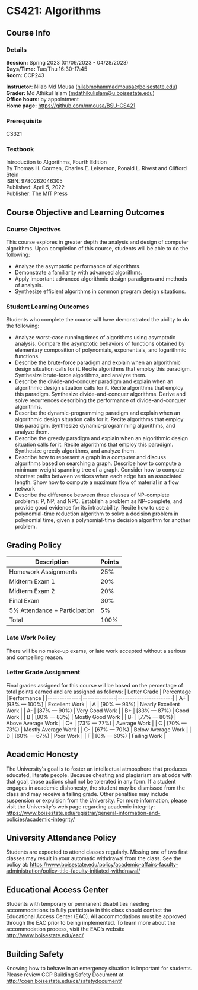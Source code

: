 # CS421: Algorithms 

## Course Info 
### Details 
**Session:** Spring 2023 (01/09/2023 - 04/28/2023)  
**Days/Time:** Tue/Thu 16:30-17:45  
**Room:** CCP243  

**Instructor**: Nilab Md Mousa (nilabmohammadmousa@boisestate.edu)  
**Grader:** Md Athikul Islam (mdathikulislam@u.boisestate.edu)  
**Office hours**: by appointment  
**Home page:** https://github.com/nmousa/BSU-CS421  

### Prerequisite 
CS321 
### Textbook 
Introduction to Algorithms, Fourth Edition  
By Thomas H. Cormen, Charles E. Leiserson, Ronald L. Rivest and Clifford Stein  
ISBN: 9780262046305  
Published: April 5, 2022  
Publisher: The MIT Press  

## Course Objective and Learning Outcomes 
### Course Objectives
This course explores in greater depth the analysis and design of computer algorithms. Upon completion of this course, students will be able to do the following:
* Analyze the asymptotic performance of algorithms.  
* Demonstrate a familiarity with advanced algorithms.  
* Apply important advanced algorithmic design paradigms and methods of analysis.  
* Synthesize efficient algorithms in common program design situations.  

### Student Learning Outcomes
Students who complete the course will have demonstrated the ability to do the following:
* Analyze worst-case running times of algorithms using asymptotic analysis. Compare the asymptotic behaviors of functions obtained by elementary composition of polynomials, exponentials, and logarithmic functions.
* Describe the brute-force paradigm and explain when an algorithmic design situation calls for it. Recite algorithms that employ this paradigm. Synthesize brute-force algorithms, and analyze them.
* Describe the divide-and-conquer paradigm and explain when an algorithmic design situation calls for it. Recite algorithms that employ this paradigm. Synthesize
divide-and-conquer algorithms. Derive and solve recurrences describing the performance of divide-and-conquer algorithms.
* Describe the dynamic-programming paradigm and explain when an algorithmic design situation calls for it. Recite algorithms that employ this paradigm. Synthesize dynamic-programming algorithms, and analyze them.
* Describe the greedy paradigm and explain when an algorithmic design situation calls for it. Recite algorithms that employ this paradigm. Synthesize greedy algorithms, and analyze them.
* Describe how to represent a graph in a computer and discuss algorithms based on searching a graph. Describe how to compute a minimum-weight spanning tree
of a graph. Consider how to compute shortest paths between vertices when each edge has an associated length. Show how to compute a maximum flow of material in a flow network
* Describe the difference between three classes of NP-complete problems: P, NP, and NPC. Establish a problem as NP-complete, and provide good evidence for its intractability. Recite how to use a polynomial-time reduction algorithm to solve a decision problem in polynomial time, given a polynomial-time decision algorithm for another problem.

## Grading Policy 

| Description                                     | Points |
|-------------------------------------------------|--------|
| Homework Assignments                            | 25%    |
| Midterm Exam 1                                  | 20%    |
| Midterm Exam 2                                  | 20%    |
| Final Exam                                      | 30%    |
| 5% Attendance + Participation                   | 5%     |
| Total                                           | 100%   |

### Late Work Policy 
There will be no make-up exams, or late work accepted without a serious and compelling reason.

### Letter Grade Assignment
Final grades assigned for this course will be based on the percentage of total points
earned and are assigned as follows: 
| Letter Grade | Percentage   | Performance           |
|--------------|--------------|-----------------------|
| A+           | [93% — 100%] | Excellent Work        |
| A            | [90% — 93%)  | Nearly Excellent Work |
| A-           | [87% — 90%)  | Very Good Work        |
| B+           | [83% — 87%)  | Good Work             |
| B            | [80% — 83%)  | Mostly Good Work      |
| B-           | [77% — 80%)  | Above Average Work    |
| C+           | [73% — 77%)  | Average Work          |
| C            | [70% — 73%)  | Mostly Average Work   |
| C-           | [67% — 70%)  | Below Average Work    |
| D            | [60% — 67%)  | Poor Work             |
| F            | [0% — 60%)   | Failing Work          |

## Academic Honesty
The University's goal is to foster an intellectual atmosphere that produces educated,
literate people. Because cheating and plagiarism are at odds with that goal, those
actions shall not be tolerated in any form. If a student engages in academic
dishonesty, the student may be dismissed from the class and may receive a failing
grade. Other penalties may include suspension or expulsion from the University.
For more information, please visit the University's web page regarding academic integrity:
https://www.boisestate.edu/registrar/general-information-and-policies/academic-integrity/


## University Attendance Policy
Students are expected to attend classes regularly. Missing one of two first classes
may result in your automatic withdrawal from the class. See the policy at:
https://www.boisestate.edu/policy/academic-affairs-faculty-administration/policy-title-faculty-initiated-withdrawal/

## Educational Access Center
Students with temporary or permanent disabilities needing accommodations to fully participate
in this class should contact the Educational Access Center (EAC). All accommodations must
be approved through the EAC prior to being implemented. To learn more about the accommodation
process, visit the EAC’s website http://www.boisestate.edu/eac/


## Building Safety
Knowing how to behave in an emergency situation is important for students.
Please review CCP Building Safety Document at
http://coen.boisestate.edu/cs/safetydocument/
